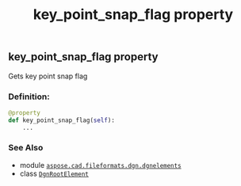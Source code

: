 ﻿---
title: key_point_snap_flag property
second_title: Aspose.CAD for Python via .NET API References
description: 
type: docs
weight: 170
url: /aspose.cad.fileformats.dgn.dgnelements/dgnrootelement/key_point_snap_flag/
is_root: false
---

## key_point_snap_flag property


Gets key point snap flag
### Definition:
```python
@property
def key_point_snap_flag(self):
    ...
```

### See Also
* module [`aspose.cad.fileformats.dgn.dgnelements`](../../)
* class [`DgnRootElement`](/cad/python-net/aspose.cad.fileformats.dgn.dgnelements/dgnrootelement)
